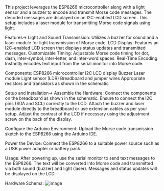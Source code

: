This project leverages the ESP8266 microcontroller along with a light sensor and a buzzer to encode and transmit Morse code messages. The decoded messages are displayed on an I2C-enabled LCD screen. 
This setup includes a laser module for transmitting Morse code signals using light.

Features->
Light and Sound Transmission: Utilizes a buzzer for sound and a laser module for light transmission of Morse code.
LCD Display: Features an I2C-enabled LCD screen that displays status updates and transmitted messages.
Customizable Timing: Adjustable Morse code timing for dot, dash, inter-symbol, inter-letter, and inter-word spaces.
Real-Time Encoding: Instantly encodes text input from the serial monitor into Morse code.

Components:
ESP8266 microcontroller
I2C LCD display
Buzzer
Laser module
Light sensor (LDR)
Breadboard and jumper wires
Appropriate resistors and transistors as shown in the schematic

Setup and Installation->
Assemble the Hardware:
Connect the components on the breadboard as shown in the schematic. Ensure to connect the I2C pins (SDA and SCL) correctly to the LCD.
Attach the buzzer and laser module directly to the breadboard or use extension cables as per your setup.
Adjust the contrast of the LCD if necessary using the adjustment screw on the back of the display.

Configure the Arduino Environment:
Upload the Morse code transmission sketch to the ESP8266 using the Arduino IDE.

Power the Device:
Connect the ESP8266 to a suitable power source such as a USB power adapter or battery pack.

Usage:
After powering up, use the serial monitor to send text messages to the ESP8266. The text will be converted into Morse code and transmitted via both sound (buzzer) and light (laser). Messages and status updates will be displayed on the LCD.

Hardware Schema: 
![image](https://github.com/hilmiserttas/MorseCodeTransmitter/assets/170796718/42ed165d-18c5-452c-8424-39385273839f)
